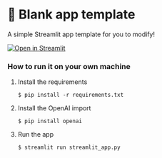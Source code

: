 # 🎈 Blank app template

A simple Streamlit app template for you to modify!

[![Open in Streamlit](https://static.streamlit.io/badges/streamlit_badge_black_white.svg)](https://blank-app-template.streamlit.app/)

### How to run it on your own machine

1. Install the requirements

   ```
   $ pip install -r requirements.txt
   ```
2. Install the OpenAI import

   ```
   $ pip install openai
   ```

4. Run the app

   ```
   $ streamlit run streamlit_app.py
   ```
